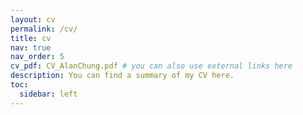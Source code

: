 ```yaml
---
layout: cv
permalink: /cv/
title: cv
nav: true
nav_order: 5
cv_pdf: CV_AlanChung.pdf # you can also use external links here
description: You can find a summary of my CV here.
toc:
  sidebar: left
---
```

